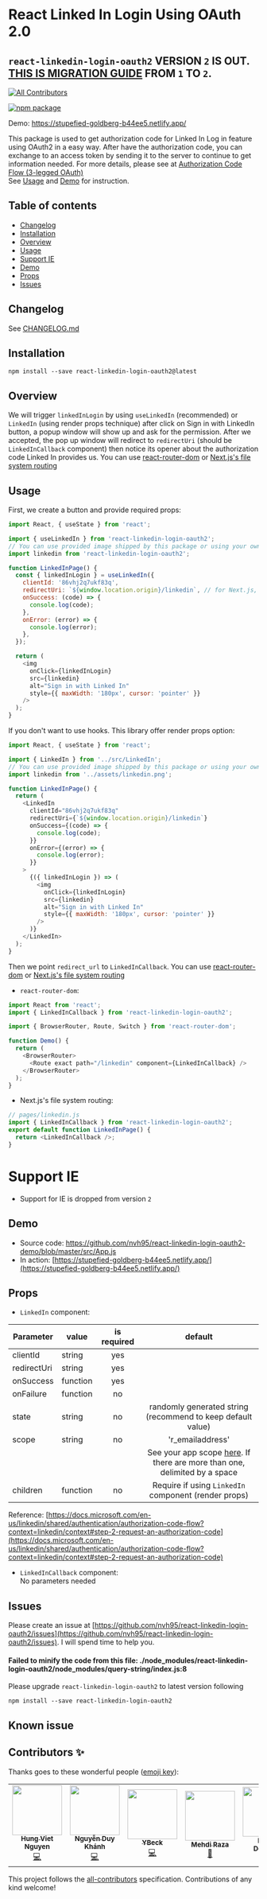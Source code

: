 # React Linked In Login Using OAuth 2.0

## `react-linkedin-login-oauth2` VERSION `2` IS OUT. [THIS IS MIGRATION GUIDE](./MIGRATION-from-1-to-2.md) FROM `1` TO `2`.

<!-- ALL-CONTRIBUTORS-BADGE:START - Do not remove or modify this section -->

[![All Contributors](https://img.shields.io/badge/all_contributors-7-orange.svg?style=flat-square)](#contributors-)

<!-- ALL-CONTRIBUTORS-BADGE:END -->

[![npm package][npm-badge]][npm]

[npm-badge]: https://img.shields.io/npm/v/react-linkedin-login-oauth2.png
[npm]: https://www.npmjs.org/package/react-linkedin-login-oauth2

Demo: https://stupefied-goldberg-b44ee5.netlify.app/

This package is used to get authorization code for Linked In Log in feature using OAuth2 in a easy way. After have the authorization code, you can exchange to an access token by sending it to the server to continue to get information needed. For more details, please see at [Authorization Code Flow (3-legged OAuth)](https://docs.microsoft.com/en-us/linkedin/shared/authentication/authorization-code-flow)  
See [Usage](#usage) and [Demo](#demo) for instruction.

## Table of contents

- [Changelog](#changelog)
- [Installation](#installation)
- [Overview](#overview)
- [Usage](#usage)
- [Support IE](#support-ie)
- [Demo](#demo)
- [Props](#props)
- [Issues](#issues)

## Changelog

See [CHANGELOG.md](https://github.com/nvh95/react-linkedin-login-oauth2/blob/master/CHANGELOG.md)

## Installation

```
npm install --save react-linkedin-login-oauth2@latest
```

## Overview

We will trigger `linkedInLogin` by using `useLinkedIn` (recommended) or `LinkedIn` (using render props technique) after click on Sign in with LinkedIn button, a popup window will show up and ask for the permission. After we accepted, the pop up window will redirect to `redirectUri` (should be `LinkedInCallback` component) then notice its opener about the authorization code Linked In provides us. You can use [react-router-dom](https://reactrouter.com/web) or [Next.js's file system routing](https://nextjs.org/docs/routing/introduction)

## Usage

First, we create a button and provide required props:

```js
import React, { useState } from 'react';

import { useLinkedIn } from 'react-linkedin-login-oauth2';
// You can use provided image shipped by this package or using your own
import linkedin from 'react-linkedin-login-oauth2';

function LinkedInPage() {
  const { linkedInLogin } = useLinkedIn({
    clientId: '86vhj2q7ukf83q',
    redirectUri: `${window.location.origin}/linkedin`, // for Next.js, you can use `${typeof window === 'object' && window.location.origin}/linkedin`
    onSuccess: (code) => {
      console.log(code);
    },
    onError: (error) => {
      console.log(error);
    },
  });

  return (
    <img
      onClick={linkedInLogin}
      src={linkedin}
      alt="Sign in with Linked In"
      style={{ maxWidth: '180px', cursor: 'pointer' }}
    />
  );
}
```

If you don't want to use hooks. This library offer render props option:

```js
import React, { useState } from 'react';

import { LinkedIn } from '../src/LinkedIn';
// You can use provided image shipped by this package or using your own
import linkedin from '../assets/linkedin.png';

function LinkedInPage() {
  return (
    <LinkedIn
      clientId="86vhj2q7ukf83q"
      redirectUri={`${window.location.origin}/linkedin`}
      onSuccess={(code) => {
        console.log(code);
      }}
      onError={(error) => {
        console.log(error);
      }}
    >
      {({ linkedInLogin }) => (
        <img
          onClick={linkedInLogin}
          src={linkedin}
          alt="Sign in with Linked In"
          style={{ maxWidth: '180px', cursor: 'pointer' }}
        />
      )}
    </LinkedIn>
  );
}
```

Then we point `redirect_url` to `LinkedInCallback`. You can use [react-router-dom](https://reactrouter.com/web) or [Next.js's file system routing](https://nextjs.org/docs/routing/introduction)

- `react-router-dom`:

```js
import React from 'react';
import { LinkedInCallback } from 'react-linkedin-login-oauth2';

import { BrowserRouter, Route, Switch } from 'react-router-dom';

function Demo() {
  return (
    <BrowserRouter>
      <Route exact path="/linkedin" component={LinkedInCallback} />
    </BrowserRouter>
  );
}
```

- Next.js's file system routing:

```js
// pages/linkedin.js
import { LinkedInCallback } from 'react-linkedin-login-oauth2';
export default function LinkedInPage() {
  return <LinkedInCallback />;
}
```

# Support IE

- Support for IE is dropped from version `2`

## Demo

- Source code: https://github.com/nvh95/react-linkedin-login-oauth2-demo/blob/master/src/App.js
- In action: [https://stupefied-goldberg-b44ee5.netlify.app/](https://stupefied-goldberg-b44ee5.netlify.app/)

## Props

- `LinkedIn` component:

| Parameter   | value    | is required |                                                                                                default                                                                                                |
| ----------- | -------- | :---------: | :---------------------------------------------------------------------------------------------------------------------------------------------------------------------------------------------------: |
| clientId    | string   |     yes     |                                                                                                                                                                                                       |
| redirectUri | string   |     yes     |                                                                                                                                                                                                       |
| onSuccess   | function |     yes     |                                                                                                                                                                                                       |
| onFailure   | function |     no      |                                                                                                                                                                                                       |
| state       | string   |     no      |                                                                      randomly generated string (recommend to keep default value)                                                                      |
| scope       | string   |     no      |                                                                                           'r_emailaddress'                                                                                            |
|             |          |             | See your app scope [here](https://docs.microsoft.com/en-us/linkedin/shared/authentication/authentication?context=linkedin/context#permission-types). If there are more than one, delimited by a space |
| children    | function |     no      |                                                                         Require if using `LinkedIn` component (render props)                                                                          |

Reference: [https://docs.microsoft.com/en-us/linkedin/shared/authentication/authorization-code-flow?context=linkedin/context#step-2-request-an-authorization-code](https://docs.microsoft.com/en-us/linkedin/shared/authentication/authorization-code-flow?context=linkedin/context#step-2-request-an-authorization-code)

- `LinkedInCallback` component:  
  No parameters needed

## Issues

Please create an issue at [https://github.com/nvh95/react-linkedin-login-oauth2/issues](https://github.com/nvh95/react-linkedin-login-oauth2/issues). I will spend time to help you.

#### Failed to minify the code from this file: ./node_modules/react-linkedin-login-oauth2/node_modules/query-string/index.js:8

Please upgrade `react-linkedin-login-oauth2` to latest version following

```shell
npm install --save react-linkedin-login-oauth2
```

## Known issue

## Contributors ✨

Thanks goes to these wonderful people ([emoji key](https://allcontributors.org/docs/en/emoji-key)):

<!-- ALL-CONTRIBUTORS-LIST:START - Do not remove or modify this section -->
<!-- prettier-ignore-start -->
<!-- markdownlint-disable -->
<table>
  <tr>
    <td align="center"><a href="https://hung.dev"><img src="https://avatars.githubusercontent.com/u/8603085?v=4?s=100" width="100px;" alt=""/><br /><sub><b>Hung Viet Nguyen</b></sub></a><br /><a href="https://github.com/nvh95/react-linkedin-login-oauth2/commits?author=nvh95" title="Code">💻</a></td>
    <td align="center"><a href="https://github.com/Songuku95"><img src="https://avatars.githubusercontent.com/u/9360548?v=4?s=100" width="100px;" alt=""/><br /><sub><b>Nguyễn Duy Khánh</b></sub></a><br /><a href="https://github.com/nvh95/react-linkedin-login-oauth2/commits?author=Songuku95" title="Code">💻</a></td>
    <td align="center"><a href="https://github.com/YBeck"><img src="https://avatars.githubusercontent.com/u/28867948?v=4?s=100" width="100px;" alt=""/><br /><sub><b>YBeck</b></sub></a><br /><a href="https://github.com/nvh95/react-linkedin-login-oauth2/commits?author=YBeck" title="Code">💻</a></td>
    <td align="center"><a href="https://github.com/mehdirazajaffri"><img src="https://avatars.githubusercontent.com/u/10342757?v=4?s=100" width="100px;" alt=""/><br /><sub><b>Mehdi Raza</b></sub></a><br /><a href="#ideas-mehdirazajaffri" title="Ideas, Planning, & Feedback">🤔</a></td>
    <td align="center"><a href="https://www.linkedin.com/in/phillipdenness/"><img src="https://avatars.githubusercontent.com/u/7850970?v=4?s=100" width="100px;" alt=""/><br /><sub><b>Phillip Denness</b></sub></a><br /><a href="https://github.com/nvh95/react-linkedin-login-oauth2/issues?q=author%3AphillipDenness" title="Bug reports">🐛</a></td>
    <td align="center"><a href="https://github.com/deepdil-sp"><img src="https://avatars.githubusercontent.com/u/39123166?v=4?s=100" width="100px;" alt=""/><br /><sub><b>dsp.iam</b></sub></a><br /><a href="https://github.com/nvh95/react-linkedin-login-oauth2/issues?q=author%3Adeepdil-sp" title="Bug reports">🐛</a></td>
    <td align="center"><a href="https://github.com/vitalii-bulyzhyn"><img src="https://avatars.githubusercontent.com/u/46309116?v=4?s=100" width="100px;" alt=""/><br /><sub><b>Vitalii Bulyzhyn</b></sub></a><br /><a href="https://github.com/nvh95/react-linkedin-login-oauth2/commits?author=vitalii-bulyzhyn" title="Code">💻</a></td>
  </tr>
</table>

<!-- markdownlint-restore -->
<!-- prettier-ignore-end -->

<!-- ALL-CONTRIBUTORS-LIST:END -->

This project follows the [all-contributors](https://github.com/all-contributors/all-contributors) specification. Contributions of any kind welcome!
